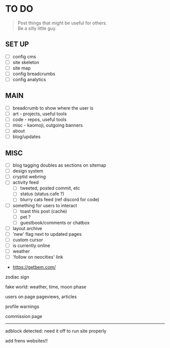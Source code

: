 # TO DO

> Post things that might be useful for others.  
> Be a silly little guy.

## SET UP

- [ ] config cms
- [ ] site skeleton
- [ ] site map
- [ ] config breadcrumbs
- [ ] config analytics

## MAIN

- [ ] breadcrumb to show where the user is
- [ ] art - projects, useful tools
- [ ] code - repos, useful tools
- [ ] misc - kaomoji, outgoing banners
- [ ] about
- [ ] blog/updates

## MISC

- [ ] blog tagging doubles as sections on sitemap
- [ ] design system
- [ ] cryptid webring
- [ ] activity feed
  - [ ] tweeted, posted commit, etc
  - [ ] status (status.cafe ?)
  - [ ] blurry cats feed (ref discord for code)
- [ ] something for users to interact
  - [ ] toast this post (cache)
  - [ ] pet ?
  - [ ] guestbook/comments or chatbox
- [ ] layout archive
- [ ] 'new' flag next to updated pages
- [ ] custom cursor
- [ ] is currently online
- [ ] weather
- [ ] 'follow on neocities' link

- https://getbem.com/

zodiac sign

fake world: weather, time, moon phase

users on page
pageviews, articles

profile warnings

commission page

---

adblock detected: need it off to run site properly

add frens websites!!
